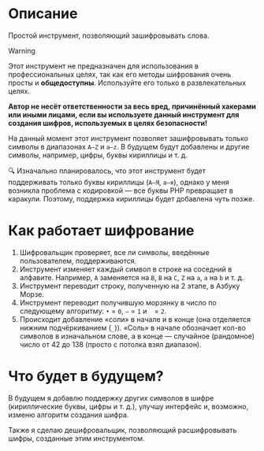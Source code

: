 # Описание
Простой инструмент, позволяющий зашифровывать слова.

>[!WARNING]
>Этот инструмент не предназначен для использования в профессиональных целях, так как его методы шифрования очень просты и **общедоступны**. Используйте его только в развлекательных целях.
>
>**Автор не несёт ответственности за весь вред, причинённый хакерами или иными лицами, если вы используете данный инструмент для создания шифров, используемых в целях безопасности!**


На данный момент этот инструмент позволяет зашифровывать только символы в диапазонах `A–Z` и `a–z`. В будущем будут добавлены и другие символы, например, цифры, буквы кириллицы и т. д.

🔍 Изначально планировалось, что этот инструмент будет поддерживать только буквы кириллицы (`А–Я`, `а–я`), однако у меня возникла проблема с кодировкой — все буквы PHP превращает в каракули. Поэтому, поддержка кириллицы будет добавлена чуть позже.

# Как работает шифрование

1. Шифровальщик проверяет, все ли символы, введённые пользователем, поддерживаются.
2. Инструмент изменяет каждый символ в строке на соседний в алфавите. Например, `A` заменяется на `B`, `B` на `C`, `Z` на `a`, `a` на `b` и т. д.
3. Инструмент переводит строку, полученную на 2 этапе, в Азбуку Морзе.
4. Инструмент переводит получившую морзянку в число по следующему алгоритму: `•` = `0`, `—` = `1` и ` ` = `2`.
5. Происходит добавление «соли» в начале и в конце (она отделяется нижним подчёркиванием (`_`)). «Соль» в начале обозначает кол-во символов в изначальном слове, а в конце — случайное (рандомное) число от 42 до 138 (просто с потолка взял диапазон).

# Что будет в будущем?

В будущем я добавлю поддержку других символов в шифре (кириллические буквы, цифры и т. д.), улучшу интерфейс и, возможно, изменю алгоритм создания шифра.

Также я сделаю дешифровальщик, позволяющий расшифровывать шифры, созданные этим инструментом.
